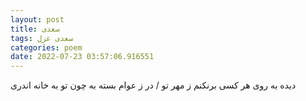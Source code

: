 ```yaml
---
layout: post
title: سعدی
tags: سعدی غزل
categories: poem
date: 2022-07-23 03:57:06.916551
---
```


دیده به روی هر کسی برنکنم ز مهر تو / در ز عوام بسته به چون تو به خانه اندری